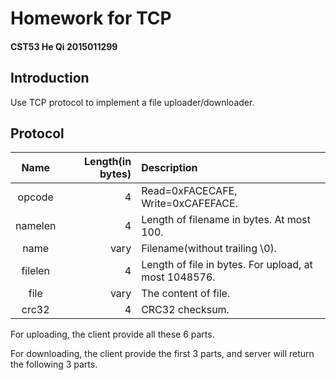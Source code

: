 # Homework for TCP

#### CST53 He Qi 2015011299

## Introduction

Use TCP protocol to implement a file uploader/downloader.

## Protocol

|Name|Length(in bytes)|Description|
|:-:|--:|:--|
|opcode|4|Read=0xFACECAFE, Write=0xCAFEFACE.|
|namelen|4|Length of filename in bytes. At most 100.|
|name|vary|Filename(without trailing \\0).|
|filelen|4|Length of file in bytes. For upload, at most 1048576.|
|file|vary|The content of file.|
|crc32|4|CRC32 checksum.|

For uploading, the client provide all these 6 parts.

For downloading, the client provide the first 3 parts, and server will return the following 3 parts.
